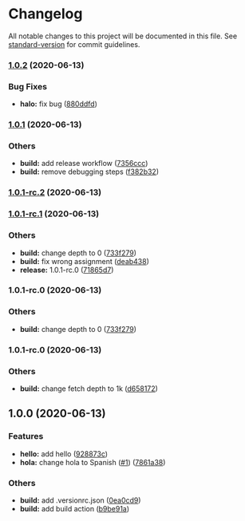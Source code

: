 # Changelog

All notable changes to this project will be documented in this file. See [standard-version](https://github.com/conventional-changelog/standard-version) for commit guidelines.

### [1.0.2](https://github.com/aperdana/hello/compare/v1.0.1...v1.0.2) (2020-06-13)


### Bug Fixes

* **halo:** fix bug ([880ddfd](https://github.com/aperdana/hello/commit/880ddfd45623df3c2ed0fd11096c1dd361e56d5b))

### [1.0.1](https://github.com/aperdana/hello/compare/v1.0.1-rc.2...v1.0.1) (2020-06-13)


### Others

* **build:** add release workflow ([7356ccc](https://github.com/aperdana/hello/commit/7356ccc4b7ee5617a6289e1efaeaa780309a4759))
* **build:** remove debugging steps ([f382b32](https://github.com/aperdana/hello/commit/f382b32384320849b11f097b2fec68d2144bc7d3))

### [1.0.1-rc.2](https://github.com/aperdana/hello/compare/v1.0.1-rc.1...v1.0.1-rc.2) (2020-06-13)

### [1.0.1-rc.1](https://github.com/aperdana/hello/compare/v1.0.1-rc.0...v1.0.1-rc.1) (2020-06-13)


### Others

* **build:** change depth to 0 ([733f279](https://github.com/aperdana/hello/commit/733f2795214baa1fd76c2aab2682e18bc433c4a1))
* **build:** fix wrong assignment ([deab438](https://github.com/aperdana/hello/commit/deab43815617297ddba4f3cf02840981d34263a9))
* **release:** 1.0.1-rc.0 ([71865d7](https://github.com/aperdana/hello/commit/71865d768147baa5f83ceeb1c6be5324c5a7894e))

### 1.0.1-rc.0 (2020-06-13)


### Others

* **build:** change depth to 0 ([733f279](https://github.com/aperdana/hello/commit/733f2795214baa1fd76c2aab2682e18bc433c4a1))

### 1.0.1-rc.0 (2020-06-13)


### Others

* **build:** change fetch depth to 1k ([d658172](https://github.com/aperdana/hello/commit/d658172a7a1ec107e7b1c62033da1dd295a15ea3))

## 1.0.0 (2020-06-13)


### Features

* **hello:** add hello ([928873c](https://github.com/aperdana/hello/commit/928873c32cc9752d000107605071cd4d0a31248f))
* **hola:** change hola to Spanish ([#1](https://github.com/aperdana/hello/issues/1)) ([7861a38](https://github.com/aperdana/hello/commit/7861a383abdd7524bd6b304694705182a155c81e))


### Others

* **build:** add .versionrc.json ([0ea0cd9](https://github.com/aperdana/hello/commit/0ea0cd9d42a7aed72e580b22bbb785e14f271043))
* **build:** add build action ([b9be91a](https://github.com/aperdana/hello/commit/b9be91a7ca0add0868b18b6bbee2923aeefdf438))

